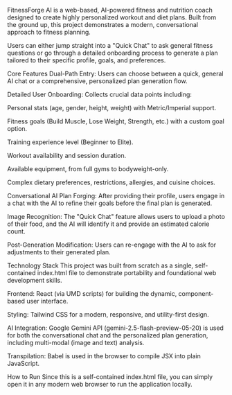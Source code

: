 FitnessForge AI is a web-based, AI-powered fitness and nutrition coach designed to create highly personalized workout and diet plans. Built from the ground up, this project demonstrates a modern, conversational approach to fitness planning.

Users can either jump straight into a "Quick Chat" to ask general fitness questions or go through a detailed onboarding process to generate a plan tailored to their specific profile, goals, and preferences.


Core Features
Dual-Path Entry: Users can choose between a quick, general AI chat or a comprehensive, personalized plan generation flow.

Detailed User Onboarding: Collects crucial data points including:

Personal stats (age, gender, height, weight) with Metric/Imperial support.

Fitness goals (Build Muscle, Lose Weight, Strength, etc.) with a custom goal option.

Training experience level (Beginner to Elite).

Workout availability and session duration.

Available equipment, from full gyms to bodyweight-only.

Complex dietary preferences, restrictions, allergies, and cuisine choices.

Conversational AI Plan Forging: After providing their profile, users engage in a chat with the AI to refine their goals before the final plan is generated.

Image Recognition: The "Quick Chat" feature allows users to upload a photo of their food, and the AI will identify it and provide an estimated calorie count.

Post-Generation Modification: Users can re-engage with the AI to ask for adjustments to their generated plan.

Technology Stack
This project was built from scratch as a single, self-contained index.html file to demonstrate portability and foundational web development skills.

Frontend: React (via UMD scripts) for building the dynamic, component-based user interface.

Styling: Tailwind CSS for a modern, responsive, and utility-first design.

AI Integration: Google Gemini API (gemini-2.5-flash-preview-05-20) is used for both the conversational chat and the personalized plan generation, including multi-modal (image and text) analysis.

Transpilation: Babel is used in the browser to compile JSX into plain JavaScript.

How to Run
Since this is a self-contained index.html file, you can simply open it in any modern web browser to run the application locally.
